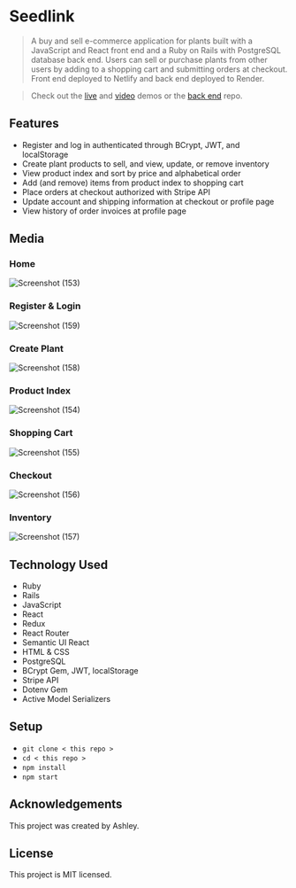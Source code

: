 # Seedlink 
> A buy and sell e-commerce application for plants built with a JavaScript and React front end and a Ruby on Rails with PostgreSQL database back end. Users can sell or purchase plants from other users by adding to a shopping cart and submitting orders at checkout. Front end deployed to Netlify and back end deployed to Render.

> Check out the <a href="https://seedlink.netlify.app/">live</a> and <a href="https://vimeo.com/864693054">video</a> demos or the <a href="https://github.com/ashhhlynn/final-marketplace-api">back end</a> repo.

## Features
- Register and log in authenticated through BCrypt, JWT, and localStorage
- Create plant products to sell, and view, update, or remove inventory
- View product index and sort by price and alphabetical order
- Add (and remove) items from product index to shopping cart
- Place orders at checkout authorized with Stripe API 
- Update account and shipping information at checkout or profile page
- View history of order invoices at profile page 

## Media 
### Home
![Screenshot (153)](https://github.com/ashhhlynn/final-marketplace-frontend/assets/84604278/e663762b-1ebb-42e6-9e35-ca0b26bb6146)

### Register & Login
![Screenshot (159)](https://github.com/ashhhlynn/final-marketplace-frontend/assets/84604278/f78d9b03-a89f-4b58-8e35-2e10bae08fee)

### Create Plant
![Screenshot (158)](https://github.com/ashhhlynn/final-marketplace-frontend/assets/84604278/aac0b316-8767-4959-97f3-9f754266a969)

### Product Index
![Screenshot (154)](https://github.com/ashhhlynn/final-marketplace-frontend/assets/84604278/2bb955fe-8166-4223-8beb-3c370fb890a9)

### Shopping Cart
![Screenshot (155)](https://github.com/ashhhlynn/final-marketplace-frontend/assets/84604278/3b28bdfa-68c4-4fc9-b720-c4ac64b09730)

### Checkout
![Screenshot (156)](https://github.com/ashhhlynn/final-marketplace-frontend/assets/84604278/b07a916d-24fa-4d23-a6ce-f74a38dd905f)

### Inventory
![Screenshot (157)](https://github.com/ashhhlynn/final-marketplace-frontend/assets/84604278/c2bb3950-ca7d-4c30-8e44-749aab4bc52f)


## Technology Used
- Ruby 
- Rails
- JavaScript
- React
- Redux
- React Router
- Semantic UI React
- HTML & CSS
- PostgreSQL
- BCrypt Gem, JWT, localStorage 
- Stripe API
- Dotenv Gem 
- Active Model Serializers

## Setup
- ` git clone < this repo > `
- ` cd < this repo > `
- ` npm install `
- ` npm start `

## Acknowledgements
This project was created by Ashley.

## License
This project is MIT licensed. 
